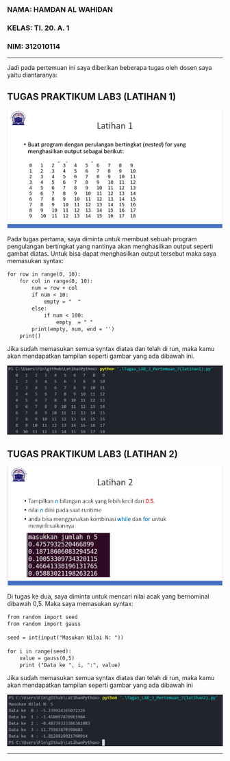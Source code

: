 ### NAMA: HAMDAN AL WAHIDAN
### KELAS: TI. 20. A. 1
### NIM: 312010114

_________________________________________________________________________________

Jadi pada pertemuan ini saya diberikan beberapa tugas oleh dosen saya yaitu diantaranya:

## TUGAS PRAKTIKUM LAB3 (LATIHAN 1)

![Latihan 1](https://github.com/HamdanAlWahidan/TUGAS_PERTEMUAN7/blob/main/Pertemuan7/latihan1.png) <br>

Pada tugas pertama, saya diminta untuk membuat sebuah program pengulangan bertingkat yang nantinya akan menghasilkan output seperti gambat diatas.
Untuk bisa dapat menghasilkan output tersebut maka saya memasukan syntax:

```
for row in range(0, 10):
    for col in range(0, 10):
        num = row + col
        if num < 10:
            empty = "  "
        else:
            if num < 100:
                empty  = " "
        print(empty, num, end = '')
    print()
```

Jika sudah memasukan semua syntax diatas dan telah di run, maka kamu akan mendapatkan tampilan seperti gambar yang ada dibawah ini.

![Foto Lat1](https://github.com/HamdanAlWahidan/TUGAS_PERTEMUAN7/blob/main/Lab3/Lab3.1.png) <br>

## TUGAS PRAKTIKUM LAB3 (LATIHAN 2)

![Latihan 2](https://github.com/HamdanAlWahidan/TUGAS_PERTEMUAN7/blob/main/Pertemuan7/latihan2.png) <br>

Di tugas ke dua, saya diminta untuk mencari nilai acak yang bernominal dibawah 0,5. Maka saya memasukan syntax:
```
from random import seed
from random import gauss

seed = int(input("Masukan Nilai N: "))

for i in range(seed):
    value = gauss(0,5)
    print ("Data ke ", i, ":", value)
```

Jika sudah memasukan semua syntax diatas dan telah di run, maka kamu akan mendapatkan tampilan seperti gambar yang ada dibawah ini

![Foto Lat2](https://github.com/HamdanAlWahidan/TUGAS_PERTEMUAN7/blob/main/Lab3/Lab3.png) <br>

___________________________________________________________________________________________________
